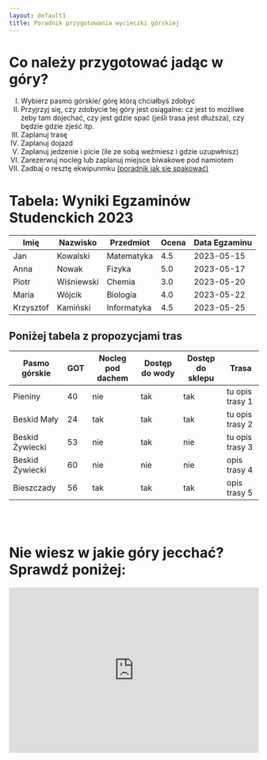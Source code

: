 ```yaml
---
layout: default1
title: Poradnik przygotowania wycieczki górskiej
---
```


# Co należy przygotować jadąc w góry?
<ol type="I">
  <li>Wybierz pasmo górskie/ górę którą chciałbyś zdobyć</li>
  <li>Przyjrzyj się, czy zdobycie tej góry jest osiągalne: cz jest to możliwe żeby tam dojechać, czy jest gdzie spać (jeśli trasa jest dłuższa), czy będzie gdzie zjeść itp.</li>
  <li>Zaplanuj trasę</li>
  <li>Zaplanuj dojazd</li>
  <li>Zaplanuj jedzenie i picie (ile ze sobą weźmiesz i gdzie uzupwłnisz)</li>
  <li>Zarezerwuj nocleg lub zaplanuj miejsce biwakowe pod namiotem</li>
  <li>Zadbaj o resztę ekwipunmku <a href="{{ site.baseurl }}/https://ebooks.com.pl/podrecznik-ekologicznego-obozowania.html">(poradnik jak się  spakować)</a></li>
</ol>

# Tabela: Wyniki Egzaminów Studenckich 2023

| Imię       | Nazwisko   | Przedmiot   | Ocena | Data Egzaminu |
|------------|------------|-------------|-------|---------------|
| Jan        | Kowalski   | Matematyka  | 4.5   | 2023-05-15    |
| Anna       | Nowak      | Fizyka      | 5.0   | 2023-05-17    |
| Piotr      | Wiśniewski | Chemia      | 3.0   | 2023-05-20    |
| Maria      | Wójcik     | Biologia    | 4.0   | 2023-05-22    |
| Krzysztof  | Kamiński   | Informatyka | 4.5   | 2023-05-25    |

## Poniżej tabela z propozycjami tras
| Pasmo górskie       | GOT  | Nocleg pod dachem   | Dostęp do wody | Dostęp do sklepu | Trasa  |
|------------|------------|-----------------|--------|---------------|----------------------------------------------------------------------------------------------|
| Pieniny        | 40   | nie      | tak    | tak    | tu opis trasy 1 |
| Beskid Mały       | 24      | tak          | tak    | tak    |tu opis trasy 2 |
| Beskid Żywiecki     | 53 | nie          | tak    | nie    |tu opis trasy 3 |
| Beskid Żywiecki      | 60     | nie        | nie    | nie    |opis trasy 4 |
| Bieszczady  | 56   | tak     | tak    | tak    |opis trasy 5 |
<br><br>
# Nie wiesz w jakie góry jecchać? Sprawdź poniżej:

<div style="display: flex; justify-content: center;">
    <iframe style="border:none" src="https://en.frame.mapy.cz/s/pugotazeto" width="600" height="333" frameborder="0"></iframe>
</div>
<br><br>
